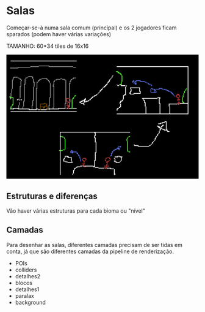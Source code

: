 # Salas

Começar-se-à numa sala comum (principal) e os 2 jogadores ficam sparados (podem haver várias variações)

TAMANHO: 60*34 tiles de 16x16


![salas](salas.png)


## Estruturas e diferenças

Vão haver várias estruturas para cada bioma ou "nível"


## Camadas

Para desenhar as salas, diferentes camadas precisam de ser tidas em conta, já que são diferentes camadas da pipeline de renderização.


- POIs
- colliders
- detalhes2
- blocos
- detalhes1
- paralax
- background
